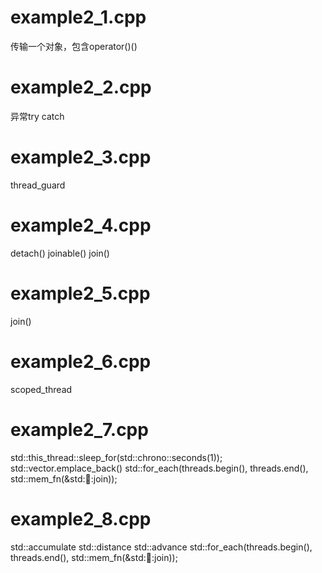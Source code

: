 
# example2_1.cpp
传输一个对象，包含operator()()

# example2_2.cpp
异常try catch

# example2_3.cpp
thread_guard

# example2_4.cpp
detach()
joinable()
join()

# example2_5.cpp
join()

# example2_6.cpp
scoped_thread

# example2_7.cpp
std::this_thread::sleep_for(std::chrono::seconds(1));
std::vector.emplace_back()
std::for_each(threads.begin(), threads.end(), std::mem_fn(&std::thread::join));

# example2_8.cpp
std::accumulate
std::distance
std::advance
std::for_each(threads.begin(), threads.end(), std::mem_fn(&std::thread::join));


